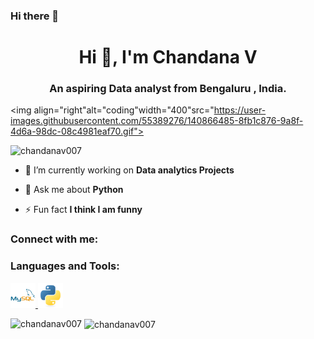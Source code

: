 ### Hi there 👋

<h1 align="center">Hi 👋, I'm Chandana V</h1>
<h3 align="center">An aspiring Data analyst from Bengaluru , India.</h3>

<img align="right"alt="coding"width="400"src="https://user-images.githubusercontent.com/55389276/140866485-8fb1c876-9a8f-4d6a-98dc-08c4981eaf70.gif">

<p align="left"> <img src="https://komarev.com/ghpvc/?username=chandanav007&label=Profile%20views&color=0e75b6&style=flat" alt="chandanav007" /> </p>

- 🔭 I’m currently working on **Data analytics Projects**

- 💬 Ask me about **Python**

- ⚡ Fun fact **I think I am funny**

<h3 align="left">Connect with me:</h3>
<p align="left">
</p>

<h3 align="left">Languages and Tools:</h3>
<p align="left"> <a href="https://www.mysql.com/" target="_blank" rel="noreferrer"> <img src="https://raw.githubusercontent.com/devicons/devicon/master/icons/mysql/mysql-original-wordmark.svg" alt="mysql" width="40" height="40"/> </a> <a href="https://www.python.org" target="_blank" rel="noreferrer"> <img src="https://raw.githubusercontent.com/devicons/devicon/master/icons/python/python-original.svg" alt="python" width="40" height="40"/> </a> </p>

<p><img align="left" src="https://github-readme-stats.vercel.app/api/top-langs?username=chandanav007&show_icons=true&locale=en&layout=compact" alt="chandanav007" /></p>

<p>&nbsp;<img align="center" src="https://github-readme-stats.vercel.app/api?username=chandanav007&show_icons=true&locale=en" alt="chandanav007" /></p>

